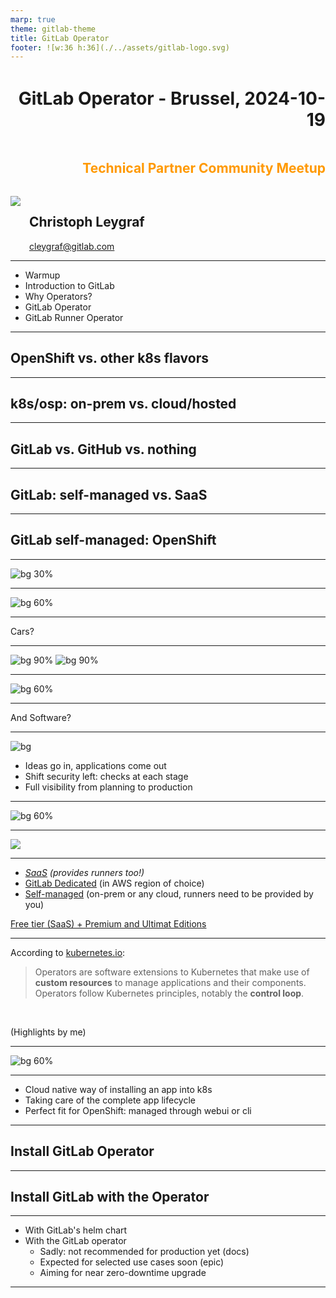 ```yaml
---
marp: true
theme: gitlab-theme
title: GitLab Operator
footer: ![w:36 h:36](./../assets/gitlab-logo.svg)
---
```


<div style="display:flex; flex-direction:column;">
    <h1 style="margin-top:1em;text-align:right">
      GitLab Operator - Brussel, 2024-10-19
    </h1>
    <h2 style="margin-bottom:1.5em;text-align:right;color:#FF9900">
      Technical Partner Community Meetup
    </h2>
    <div style="display:flex; flex-direction:row;">
        <div style="display:flex; flex-direction:row">
            <div>
                <img class="avatar" src="./../assets/avatar-chris.jpeg">
            </div>
            <div style="display:flex; flex-direction:column; justify-content:center; margin-left:1em">
                <h2>
                    Christoph Leygraf
                </h2>
                <a href= "mailto:cleygraf@gitlab.com">cleygraf@gitlab.com</a>
            </div>
        </div>
        <div style="display:flex; flex-direction:row; margin-left:2em">
        </div>
    </div>
</div>

---
<!-- header: "Agenda" -->

- Warmup
- Introduction to GitLab
- Why Operators?
- GitLab Operator
- GitLab Runner Operator

<!-- footer: ![w:36 h:36](./../assets/gitlab-logo.svg) -->
---
<!-- header:  "Please vote:" -->

## OpenShift vs. other k8s flavors

<!-- footer: ![w:36 h:36](./../assets/gitlab-logo.svg) -->
---
<!-- header:  "Please vote:" -->

## k8s/osp: on-prem vs. cloud/hosted

<!-- footer: ![w:36 h:36](./../assets/gitlab-logo.svg) -->
---
<!-- header:  "Please vote:" -->

## GitLab vs. GitHub vs. nothing 

<!-- footer: ![w:36 h:36](./../assets/gitlab-logo.svg) -->
---
<!-- header:  "Please vote:" -->

## GitLab: self-managed vs. SaaS 

<!-- footer: ![w:36 h:36](./../assets/gitlab-logo.svg) -->
---
<!-- header:  "Please vote:" -->

## GitLab self-managed: OpenShift

<!-- footer: ![w:36 h:36](./../assets/gitlab-logo.svg) -->
---
<!-- header:  "Slides online" -->

![bg 30%](./../assets/url-operator-prod.png)

<!-- footer: ##URL_OPERATOR_PRODW## --->
---
<!-- header: ""  --> 

![bg 60%](./../assets/AI-powered_DevSecOps.png)

---

<div class="white-center"><p>Cars?</p></div>

---

![bg 90%](./../assets/motorwagen_1886.jpg)
![bg 90%](./../assets/c-class.jpg)

---

![bg 60%](./../assets/mb_manufactoring_line.jpg)

---
<!-- header: "" -->

<div class="white-center"><p>And Software?</p></div>

<!-- footer: ![w:36 h:36](./../assets/gitlab-logo.svg) -->
---
<!-- header: "GitLab's Software Factory Approach" -->

![bg](./../assets/software-factory.svg)

- Ideas go in, applications come out
- Shift security left: checks at each stage
- Full visibility from planning to production

<!-- footer: ![w:36 h:36](./../assets/gitlab-logo.svg) -->
---
<!-- header: ""  --> 

![bg 60%](./../assets/AI-powered_DevSecOps.png)

---
<!-- header:  "AI powered - in every stage & for everyone" -->

<img src="./../assets/GitLab AI Workflow.svg" class="center">

---
<!-- header: "GitLab's hosting options" -->

- *[SaaS](https://gitlab.com) (provides runners too!)*
- [GitLab Dedicated](https://about.gitlab.com/dedicated/) (in AWS region of choice)
- [Self-managed](https://about.gitlab.com/install/) (on-prem or any cloud, runners need to be provided by you)

[Free tier (SaaS) + Premium and Ultimat Editions](src/talk-track.md)

<!-- footer: ![w:36 h:36](./../assets/gitlab-logo.svg) -->
---
<!-- header: "Why Operators?"  --> 

According to [kubernetes.io](https://kubernetes.io/docs/concepts/extend-kubernetes/operator/):

> Operators are software extensions to Kubernetes that make use of **custom resources** to manage applications and their components. Operators follow Kubernetes principles, notably the **control loop**.

<br />

(Highlights by me)

---
<!-- header: "Why Operators?"  --> 

![bg 60%](./../assets/k8s-operator.png)

<!-- footer: Image from (CNCF)[https://www.cncf.io/blog/2022/06/15/kubernetes-operators-what-are-they-some-examples/]  --->
---
<!-- header: "Why Operators?"  --> 

- Cloud native way of installing an app into k8s
- Taking care of the complete app lifecycle
- Perfect fit for OpenShift: managed through webui or cli

<!-- footer: ![w:36 h:36](./../assets/gitlab-logo.svg) -->
---
<!-- header: "Demo time"  --> 

## Install GitLab Operator

<!-- footer: ![w:36 h:36](./../assets/gitlab-logo.svg) -->
---
<!-- header: "Demo time"  --> 

## Install GitLab with the Operator

<!-- footer: ![w:36 h:36](./../assets/gitlab-logo.svg) -->
---
<!-- header: "How to install GitLab on k8s"  --> 

- With GitLab's helm chart
- With the GitLab operator
  - Sadly: not recommended for production yet (docs)
  - Expected for selected use cases soon (epic)
  - Aiming for near zero-downtime upgrade

<!-- footer: ![w:36 h:36](./../assets/gitlab-logo.svg) -->
---
